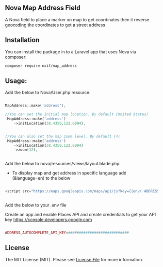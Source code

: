 ## Nova Map Address Field

A Nova field to place a marker on map to get coordinates then it reverse geocoding the coordinates to get a street address
## Installation

You can install the package in to a Laravel app that uses Nova via composer:

```bash
composer require naif/map_address
```

## Usage:
Add the below to Nova/User.php resource:

```php

MapAddress::make('address'),

//You can set the initial map location. By default (United States)
 MapAddress::make('address')
    ->initLocation(38.4350,122.6894),


//You can also set the map zoom level. By default (4)
 MapAddress::make('address')
    ->initLocation(38.4350,122.6894)
    ->zoom(12),
    
```

Add the below to nova/resources/views/layout.blade.php
* To display map and get address in specific language add (&language=en) to the below

```php

<script src="https://maps.googleapis.com/maps/api/js?key={{env('ADDRESS_AUTOCOMPLETE_API_KEY')}}&libraries=places"></script>
             
```

Add the below to your .env file

Create an app and enable Places API and create credentials to get your API key
https://console.developers.google.com

```php

ADDRESS_AUTOCOMPLETE_API_KEY=############################

```



## License

The MIT License (MIT). Please see [License File](LICENSE.md) for more information.
